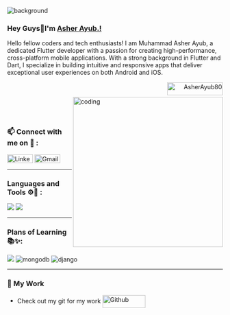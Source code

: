 ![background](https://github.com/musman-js/musman-js/assets/142093838/3aca18ca-3f5c-4f3a-a816-31fdb44367dc)

### Hey Guys👋I'm [Asher Ayub.!](https://github.com/AsherAyub80)
<p>Hello fellow coders and tech enthusiasts! I am Muhammad Asher Ayub, a dedicated Flutter developer with a passion for creating high-performance, cross-platform mobile applications. With a strong background in Flutter and Dart, I specialize in building intuitive and responsive apps that deliver exceptional user experiences on both Android and iOS.</p>
<br>

<p align="right"> <img src="https://visitcount.itsvg.in/api?id=AsherAyub80&icon=0&color=0)](https://visitcount.itsvg.in" alt="AsherAyub80" style="margin-top: -30px; margin-bottom: 20px;" width="130px" height="30px"/> </p>
<img src="https://user-images.githubusercontent.com/74038190/212749447-bfb7e725-6987-49d9-ae85-2015e3e7cc41.gif" alt="coding" width="350" align="right" class="coding-gif" style="margin-top: -30px; margin-bottom: 15px">



<br>

<h3 align="left">📫 Connect with me on 🔗 :</h3>
<p align="left">
    <a href="https://linkedin.com/in/asher-ayub-39b376245/" target="_blank"><img align="center" src="https://img.shields.io/badge/LinkedIn-%230077B5.svg?logo=linkedin&logoColor=white" height="20" width="60" alt="LinkedIn" /></a>
<a href="mailto:asherayub80@gmail.com" target="_blank">
    <img align="center" src="https://img.shields.io/badge/Gmail-D14836?style=for-the-badge&logo=gmail&logoColor=white" height="20" width="60" alt="Gmail" />
</a>
<hr>

<h3 align="left">Languages and Tools ⚙️🔧 :</h3>
<p align="left">
    <img src="https://skillicons.dev/icons?i=github,vscode" />
    <img src="https://skillicons.dev/icons?i=dart,flutter,firebase,androidstudio" />
</p>

<hr>

<h3 align="left">Plans of Learning 📚✨:</h3>
<p align="left">
    <img src="https://skillicons.dev/icons?i=nodejs,py" />
    <img src="https://skillicons.dev/icons?i=mongodb" alt="mongodb">
    <img src="https://skillicons.dev/icons?i=django" alt="django",>
</p>

<hr>

### 🎨 My Work

- Check out my git for my work
    <a href="https://github.com/AsherAyub80" target="_blank"><img align="center" src="https://img.shields.io/badge/github-%23121011.svg?style=for-the-badge&logo=github&logoColor=white" height="30" width="100" alt="Github" /></a>

